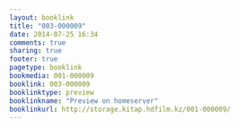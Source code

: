 ```yaml
---
layout: booklink
title: "003-000009"
date: 2014-07-25 16:34
comments: true
sharing: true
footer: true
pagetype: booklink 
bookmedia: 001-000009
booklink: 003-000009
booklinktype: preview
booklinkname: "Preview on homeserver"
booklinkurl: http://storage.kitap.hdfilm.kz/001-000009/
---
```

